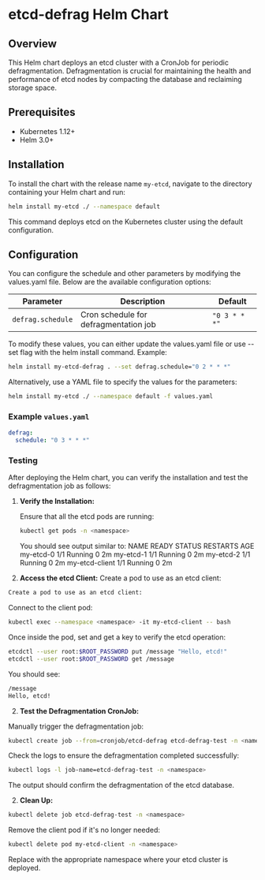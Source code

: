 # etcd-defrag Helm Chart

## Overview

This Helm chart deploys an etcd cluster with a CronJob for periodic defragmentation. Defragmentation is crucial for maintaining the health and performance of etcd nodes by compacting the database and reclaiming storage space.

## Prerequisites

- Kubernetes 1.12+
- Helm 3.0+

## Installation

To install the chart with the release name `my-etcd`, navigate to the directory containing your Helm chart and run:

```bash
helm install my-etcd ./ --namespace default
```

This command deploys etcd on the Kubernetes cluster using the default configuration.

## Configuration

You can configure the schedule and other parameters by modifying the values.yaml file. Below are the available configuration options:

| Parameter                      | Description                                        | Default                   |
|--------------------------------|----------------------------------------------------|---------------------------|
| `defrag.schedule`              | Cron schedule for defragmentation job              | `"0 3 * * *"`             |


To modify these values, you can either update the values.yaml file or use --set flag with the helm install command.
Example:

```bash
helm install my-etcd-defrag . --set defrag.schedule="0 2 * * *"
```


Alternatively, use a YAML file to specify the values for the parameters:

```bash
helm install my-etcd ./ --namespace default -f values.yaml
```

### Example `values.yaml`

```yaml
defrag:
  schedule: "0 3 * * *"
```

### Testing

After deploying the Helm chart, you can verify the installation and test the defragmentation job as follows:

1. **Verify the Installation:**

   Ensure that all the etcd pods are running:

   ```bash
   kubectl get pods -n <namespace>
   ```
   You should see output similar to:
   NAME                                READY   STATUS    RESTARTS   AGE
  my-etcd-0                           1/1     Running   0          2m
  my-etcd-1                           1/1     Running   0          2m
  my-etcd-2                           1/1     Running   0          2m
  my-etcd-client                      1/1     Running   0          2m

2. **Access the etcd Client:**
Create a pod to use as an etcd client:
```bash
Create a pod to use as an etcd client:
```

Connect to the client pod:
```bash
kubectl exec --namespace <namespace> -it my-etcd-client -- bash
```

Once inside the pod, set and get a key to verify the etcd operation:
```bash
etcdctl --user root:$ROOT_PASSWORD put /message "Hello, etcd!"
etcdctl --user root:$ROOT_PASSWORD get /message
```

You should see:
```bash
/message
Hello, etcd!
```

2. **Test the Defragmentation CronJob:**

Manually trigger the defragmentation job:
```bash
kubectl create job --from=cronjob/etcd-defrag etcd-defrag-test -n <namespace>
```

Check the logs to ensure the defragmentation completed successfully:
```bash
kubectl logs -l job-name=etcd-defrag-test -n <namespace>
```

The output should confirm the defragmentation of the etcd database.

2. **Clean Up:**
```bash
kubectl delete job etcd-defrag-test -n <namespace>
```

Remove the client pod if it's no longer needed:
```bash
kubectl delete pod my-etcd-client -n <namespace>
```

Replace <namespace> with the appropriate namespace where your etcd cluster is deployed.

